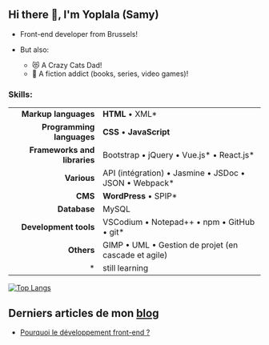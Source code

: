 ## Hi there 👋, I'm Yoplala (Samy)


* Front-end developer from Brussels!

* But also:
  - 😻 A Crazy Cats Dad! 
  - 🐲 A fiction addict (books, series, video games)!


### Skills:

| 				| 								|  
| -:				| :- 								| 
| **Markup languages**          | **HTML** • XML* 						| 
| **Programming languages**     | **CSS** • **JavaScript** 					| 
| **Frameworks and libraries**  | Bootstrap • jQuery • Vue.js* • React.js* 					|
| **Various** 			| API (intégration) • Jasmine • JSDoc • JSON • Webpack* |
| **CMS**		        | **WordPress** • SPIP*						|
| **Database**	        	| MySQL								|
| **Development tools**    	| VSCodium • Notepad++ • npm • GitHub • git*			|
| **Others**		        | GIMP • UML • Gestion de projet (en cascade et agile)		|
| * | still learning |


[![Top Langs](https://github-readme-stats.vercel.app/api/top-langs/?username=yoplala)](https://github.com/anuraghazra/github-readme-stats)


## Derniers articles de mon [blog](https://yoplala.github.io/)
<!-- BLOG-POST-LIST:START -->
- [Pourquoi le développement front-end ?](https://yoplala.github.io//pourquoi/)
<!-- BLOG-POST-LIST:END -->
